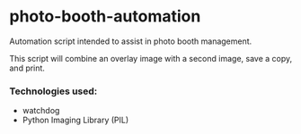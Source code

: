 # photo-booth-automation
Automation script intended to assist in photo booth management.

This script will combine an overlay image with a second image, save a copy, and print.

### Technologies used:
- watchdog
- Python Imaging Library (PIL)
